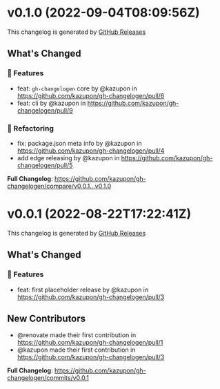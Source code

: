 # v0.1.0 (2022-09-04T08:09:56Z)

This changelog is generated by [GitHub Releases](https://github.com/kazupon/gh-changelogen/releases/tag/v0.1.0)

<!-- Release notes generated using configuration in .github/release.yml at v0.1.0 -->

## What's Changed
### 🌟 Features
* feat: `gh-changelogen` core by @kazupon in https://github.com/kazupon/gh-changelogen/pull/6
* feat: cli by @kazupon in https://github.com/kazupon/gh-changelogen/pull/9
### 👕 Refactoring
* fix: package.json meta info by @kazupon in https://github.com/kazupon/gh-changelogen/pull/4
* add edge releasing by @kazupon in https://github.com/kazupon/gh-changelogen/pull/5


**Full Changelog**: https://github.com/kazupon/gh-changelogen/compare/v0.0.1...v0.1.0

# v0.0.1 (2022-08-22T17:22:41Z)

This changelog is generated by [GitHub Releases](https://github.com/kazupon/gh-changelogen/releases/tag/v0.0.1)

<!-- Release notes generated using configuration in .github/release.yml at v0.0.1 -->

## What's Changed
### 🌟 Features
* feat: first placeholder release by @kazupon in https://github.com/kazupon/gh-changelogen/pull/3

## New Contributors
* @renovate made their first contribution in https://github.com/kazupon/gh-changelogen/pull/1
* @kazupon made their first contribution in https://github.com/kazupon/gh-changelogen/pull/3

**Full Changelog**: https://github.com/kazupon/gh-changelogen/commits/v0.0.1

